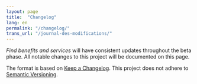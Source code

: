 ```yaml
---
layout: page
title:  "Changelog"
lang: en
permalink: "/changelog/"
trans_url: "/journal-des-modifications/"
---
```


_Find benefits and services_ will have consistent updates throughout the beta phase. All notable changes to this project will be documented on this page.

The format is based on [Keep a Changelog](https://keepachangelog.com/en/1.0.0/). This project does not adhere to [Semantic Versioning](https://semver.org/spec/v2.0.0.html).
